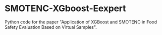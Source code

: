 # SMOTENC-XGboost-Eexpert
Python code for the paper "Application of XGBoost and SMOTENC in Food Safety Evaluation Based on Virtual Samples".
